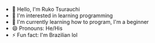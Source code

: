 - 👋 Hello, I'm Ruko Tsurauchi
- 👀 I'm interested in learning programming
- 🌱 I'm currently learning how to program, I'm a beginner
- 😄 Pronouns: He/His
- ⚡ Fun fact: I'm Brazilian lol

<!---
RukoTsurauchi/RukoTsurauchi is a ✨ special ✨ repository because its `README.md` (this file) appears on your GitHub profile.
You can click the Preview link to take a look at your changes.
--->
